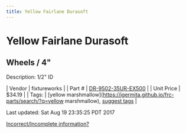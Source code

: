 ```yaml
---
title: Yellow Fairlane Durasoft
---
```


# Yellow Fairlane Durasoft
## Wheels / 4"
Description: 	1/2" ID 

| Vendor | fixtureworks | 
| Part # | [DR-9502-35UR-EX500](https://www.fixtureworks.net/store/pc/1-2-in-ID-Inch-c1690.htm) | 
| Unit Price | $34.19 | 
| Tags: | [yellow marshmallow](https://jgermita.github.io/frc-parts/search/?q=yellow marshmallow), [suggest tags](https://docs.google.com/forms/d/e/1FAIpQLSeWyY8v3RgOty-MyWmh9U0iivNYN_molChYyS-0U-o-kOAv_g/viewform) | 

Last updated: Sat Aug 19 23:35:25 PDT 2017

 [Incorrect/Incomplete information?](https://docs.google.com/forms/d/e/1FAIpQLSeWyY8v3RgOty-MyWmh9U0iivNYN_molChYyS-0U-o-kOAv_g/viewform)